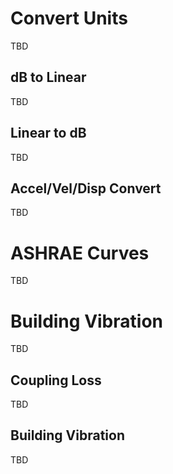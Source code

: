 # Convert Units

TBD

## dB to Linear

TBD


## Linear to dB

TBD


## Accel/Vel/Disp Convert

TBD


# ASHRAE Curves

TBD


# Building Vibration

TBD


## Coupling Loss

TBD

## Building Vibration


TBD

